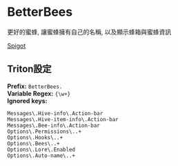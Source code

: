 # BetterBees

更好的蜜蜂, 讓蜜蜂擁有自己的名稱, 以及顯示蜂箱與蜜蜂資訊

[Spigot](https://www.spigotmc.org/resources/%E2%9C%85-betterbees-1-15-1-16-%E2%80%A2-show-information-about-hives-and-bees-griefprevention-support.74233/)

## Triton設定

**Prefix:** `BetterBees.`  
**Variable Regex:** `{\w+}`  
**Ignored keys:**

```
Messages\.Hive-info\.Action-bar
Messages\.Hive-item-info\.Action-bar
Messages\.Bee-info\.Action-bar
Options\.Permissions\..+
Options\.Hooks\..+
Options\.Bees\..+
Options\.Lore\.Enabled
Options\.Auto-name\..+
```
